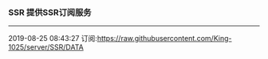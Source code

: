 ### SSR 提供SSR订阅服务
---
2019-08-25 08:43:27 订阅:https://raw.githubusercontent.com/King-1025/server/SSR/DATA
